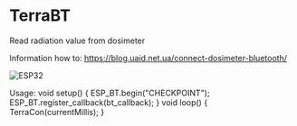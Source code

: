 # TerraBT
Read radiation value from dosimeter

Information how to: https://blog.uaid.net.ua/connect-dosimeter-bluetooth/

![ESP32](https://blog.uaid.net.ua/wp-content/uploads/2019/07/ESP32_terra_WS.jpg)

Usage:
void setup() {
  ESP_BT.begin("CHECKPOINT");
  ESP_BT.register_callback(bt_callback);
}
void loop() {
  TerraCon(currentMillis);
}
